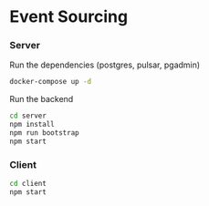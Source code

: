 # Event Sourcing




### Server

Run the dependencies (postgres, pulsar, pgadmin)
```bash
docker-compose up -d
```

Run the backend
```bash
cd server
npm install
npm run bootstrap
npm start
```

### Client

```bash
cd client
npm start
```
